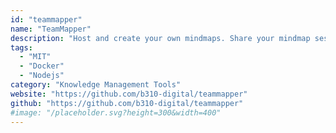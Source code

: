 ```yaml
---
id: "teammapper"
name: "TeamMapper"
description: "Host and create your own mindmaps. Share your mindmap sessions with your team and collaborate live on mindmaps."
tags:
  - "MIT"
  - "Docker"
  - "Nodejs"
category: "Knowledge Management Tools"
website: "https://github.com/b310-digital/teammapper"
github: "https://github.com/b310-digital/teammapper"
#image: "/placeholder.svg?height=300&width=400"
---
```


